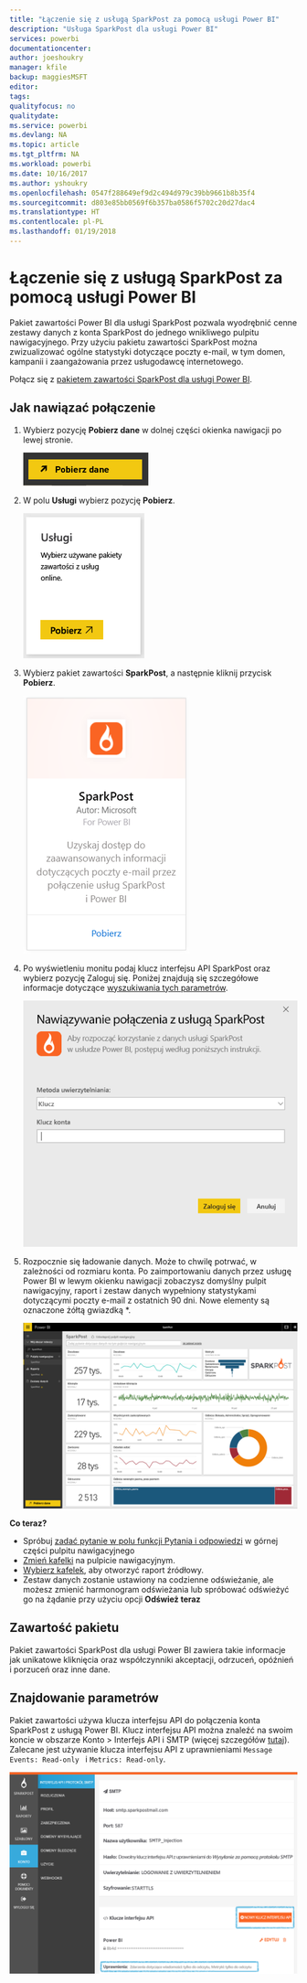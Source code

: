 ```yaml
---
title: "Łączenie się z usługą SparkPost za pomocą usługi Power BI"
description: "Usługa SparkPost dla usługi Power BI"
services: powerbi
documentationcenter: 
author: joeshoukry
manager: kfile
backup: maggiesMSFT
editor: 
tags: 
qualityfocus: no
qualitydate: 
ms.service: powerbi
ms.devlang: NA
ms.topic: article
ms.tgt_pltfrm: NA
ms.workload: powerbi
ms.date: 10/16/2017
ms.author: yshoukry
ms.openlocfilehash: 0547f288649ef9d2c494d979c39bb9661b8b35f4
ms.sourcegitcommit: d803e85bb0569f6b357ba0586f5702c20d27dac4
ms.translationtype: HT
ms.contentlocale: pl-PL
ms.lasthandoff: 01/19/2018
---
```

# <a name="connect-to-sparkpost-with-power-bi"></a>Łączenie się z usługą SparkPost za pomocą usługi Power BI
Pakiet zawartości Power BI dla usługi SparkPost pozwala wyodrębnić cenne zestawy danych z konta SparkPost do jednego wnikliwego pulpitu nawigacyjnego. Przy użyciu pakietu zawartości SparkPost można zwizualizować ogólne statystyki dotyczące poczty e-mail, w tym domen, kampanii i zaangażowania przez usługodawcę internetowego.

Połącz się z [pakietem zawartości SparkPost dla usługi Power BI](https://app.powerbi.com/getdata/services/spark-post).

## <a name="how-to-connect"></a>Jak nawiązać połączenie
1. Wybierz pozycję **Pobierz dane** w dolnej części okienka nawigacji po lewej stronie.
   
   ![](media/service-connect-to-sparkpost/getdata.png)
2. W polu **Usługi** wybierz pozycję **Pobierz**.
   
   ![](media/service-connect-to-sparkpost/services.png)
3. Wybierz pakiet zawartości **SparkPost**, a następnie kliknij przycisk **Pobierz**. 
   
   ![](media/service-connect-to-sparkpost/sparkpost.png)
4. Po wyświetleniu monitu podaj klucz interfejsu API SparkPost oraz wybierz pozycję Zaloguj się. Poniżej znajdują się szczegółowe informacje dotyczące [wyszukiwania tych parametrów](#FindingParams).
   
   ![](media/service-connect-to-sparkpost/creds.png)
5. Rozpocznie się ładowanie danych. Może to chwilę potrwać, w zależności od rozmiaru konta. Po zaimportowaniu danych przez usługę Power BI w lewym okienku nawigacji zobaczysz domyślny pulpit nawigacyjny, raport i zestaw danych wypełniony statystykami dotyczącymi poczty e-mail z ostatnich 90 dni. Nowe elementy są oznaczone żółtą gwiazdką \*.
   
   ![](media/service-connect-to-sparkpost/dashboard.png)

**Co teraz?**

* Spróbuj [zadać pytanie w polu funkcji Pytania i odpowiedzi](power-bi-q-and-a.md) w górnej części pulpitu nawigacyjnego
* [Zmień kafelki](service-dashboard-edit-tile.md) na pulpicie nawigacyjnym.
* [Wybierz kafelek](service-dashboard-tiles.md), aby otworzyć raport źródłowy.
* Zestaw danych zostanie ustawiony na codzienne odświeżanie, ale możesz zmienić harmonogram odświeżania lub spróbować odświeżyć go na żądanie przy użyciu opcji **Odśwież teraz**

## <a name="whats-included"></a>Zawartość pakietu
Pakiet zawartości SparkPost dla usługi Power BI zawiera takie informacje jak unikatowe kliknięcia oraz współczynniki akceptacji, odrzuceń, opóźnień i porzuceń oraz inne dane.

<a name="FindingParams"></a>

## <a name="finding-parameters"></a>Znajdowanie parametrów
Pakiet zawartości używa klucza interfejsu API do połączenia konta SparkPost z usługą Power BI. Klucz interfejsu API można znaleźć na swoim koncie w obszarze Konto \> Interfejs API i SMTP (więcej szczegółów [tutaj](https://support.sparkpost.com/customer/portal/articles/1933377-create-api-keys)). Zalecane jest używanie klucza interfejsu API z uprawnieniami `Message Events: Read-only ` i `Metrics: Read-only`.

![](media/service-connect-to-sparkpost/sparkpost1.png)

